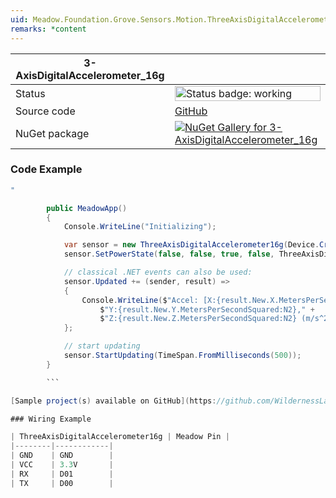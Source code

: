 ```yaml
---
uid: Meadow.Foundation.Grove.Sensors.Motion.ThreeAxisDigitalAccelerometer16g
remarks: *content
---
```


| 3-AxisDigitalAccelerometer_16g | |
|--------|--------|
| Status | <img src="https://img.shields.io/badge/Working-brightgreen" style="width: auto; height: -webkit-fill-available;" alt="Status badge: working" /> |
| Source code | [GitHub](https://github.com/WildernessLabs/Meadow.Foundation.Grove/tree/main/Source/3-AxisDigitalAccelerometer_16g) |
| NuGet package | <a href="https://www.nuget.org/packages/Meadow.Foundation.Grove.Sensors.Motion.3-AxisDigitalAccelerometer_16g/" target="_blank"><img src="https://img.shields.io/nuget/v/Meadow.Foundation.Grove.Sensors.Motion.3-AxisDigitalAccelerometer_16g.svg?label=Meadow.Foundation.Grove.Sensors.Motion.3-AxisDigitalAccelerometer_16g" alt="NuGet Gallery for 3-AxisDigitalAccelerometer_16g" /></a> |

### Code Example

```csharp
"

        public MeadowApp()
        {
            Console.WriteLine("Initializing");

            var sensor = new ThreeAxisDigitalAccelerometer16g(Device.CreateI2cBus());
            sensor.SetPowerState(false, false, true, false, ThreeAxisDigitalAccelerometer16g.Frequencies.TwoHz);

            // classical .NET events can also be used:
            sensor.Updated += (sender, result) =>
            {
                Console.WriteLine($"Accel: [X:{result.New.X.MetersPerSecondSquared:N2}," +
                    $"Y:{result.New.Y.MetersPerSecondSquared:N2}," +
                    $"Z:{result.New.Z.MetersPerSecondSquared:N2} (m/s^2)]");
            };

            // start updating
            sensor.StartUpdating(TimeSpan.FromMilliseconds(500));
        }

        ```

[Sample project(s) available on GitHub](https://github.com/WildernessLabs/Meadow.Foundation.Grove/tree/main/Source/3-AxisDigitalAccelerometer_16g/Sample/3-AxisDigitalAccelerometer_16g_Sample)

### Wiring Example

| ThreeAxisDigitalAccelerometer16g | Meadow Pin |
|--------|------------|
| GND    | GND        |
| VCC    | 3.3V       |
| RX     | D01        |
| TX     | D00        |
